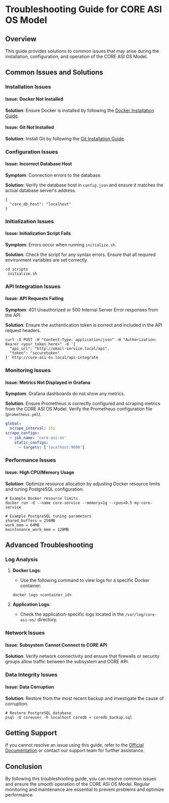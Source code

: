 # Troubleshooting Guide for CORE ASI OS Model

## Overview

This guide provides solutions to common issues that may arise during the installation, configuration, and operation of the CORE ASI OS Model. 

## Common Issues and Solutions

### Installation Issues

#### Issue: Docker Not Installed

**Solution**: Ensure Docker is installed by following the [Docker Installation Guide](https://docs.docker.com/get-docker/).

#### Issue: Git Not Installed

**Solution**: Install Git by following the [Git Installation Guide](https://git-scm.com/book/en/v2/Getting-Started-Installing-Git).

### Configuration Issues

#### Issue: Incorrect Database Host

**Symptom**: Connection errors to the database.

**Solution**: Verify the database host in `config.json` and ensure it matches the actual database server's address.

```
{
  "core_db_host": "localhost"
}
```

### Initialization Issues

#### Issue: Initialization Script Fails

**Symptom**: Errors occur when running `initialize.sh`.

**Solution**: Check the script for any syntax errors. Ensure that all required environment variables are set correctly.

```
cd scripts
 initialize.sh
```

### API Integration Issues

#### Issue: API Requests Failing

**Symptom**: 401 Unauthorized or 500 Internal Server Error responses from the API.

**Solution**: Ensure the authentication token is correct and included in the API request headers.

```
curl -X POST -H "Content-Type: application/json" -H "Authorization: Bearer <your_token_here>" -d '{
  "api_url": "http://email-service.local/api",
  "token": "securetoken"
}' http://core-asi-os.local/api-integrate
```

### Monitoring Issues

#### Issue: Metrics Not Displayed in Grafana

**Symptom**: Grafana dashboards do not show any metrics.

**Solution**: Ensure Prometheus is correctly configured and scraping metrics from the CORE ASI OS Model. Verify the Prometheus configuration file (`prometheus.yml`).

```yaml
global:
  scrape_interval: 15s
scrape_configs:
  - job_name: 'core-asi-os'
    static_configs:
      - targets: ['localhost:9090']
```

### Performance Issues

#### Issue: High CPU/Memory Usage

**Solution**: Optimize resource allocation by adjusting Docker resource limits and tuning PostgreSQL configuration.

```plaintext
# Example Docker resource limits
docker run -d --name core-service --memory=1g --cpus=0.5 my-core-service

# Example PostgreSQL tuning parameters
shared_buffers = 256MB
work_mem = 64MB
maintenance_work_mem = 128MB
```

## Advanced Troubleshooting

### Log Analysis

1. **Docker Logs**:
   - Use the following command to view logs for a specific Docker container:

   ```
   docker logs <container_id>
   ```

2. **Application Logs**:
   - Check the application-specific logs located in the `/var/log/core-asi-os/` directory.

### Network Issues

#### Issue: Subsystem Cannot Connect to CORE API

**Solution**: Verify network connectivity and ensure that firewalls or security groups allow traffic between the subsystem and CORE API.

### Data Integrity Issues

#### Issue: Data Corruption

**Solution**: Restore from the most recent backup and investigate the cause of corruption.

```
# Restore PostgreSQL database
psql -U coreuser -h localhost coredb < coredb_backup.sql
```

## Getting Support

If you cannot resolve an issue using this guide, refer to the [Official Documentation](https://github.com/EdenIsHereToStay/CORE-ASi-OS-Model) or contact our support team for further assistance.

## Conclusion

By following this troubleshooting guide, you can resolve common issues and ensure the smooth operation of the CORE ASI OS Model. Regular monitoring and maintenance are essential to prevent problems and optimize performance.
